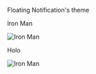 Floating Notification's theme

Iron Man

![Iron Man](http://i.imgur.com/1gdXujSl.png "Iron Man Theme")


Holo

![Iron Man](http://i.imgur.com/kqJNR4Yl.png "Holo Theme")

